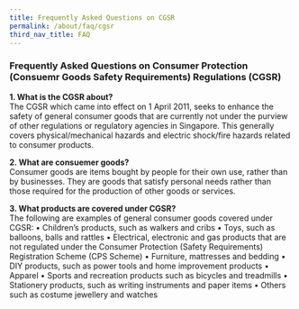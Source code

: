 ```yaml
---
title: Frequently Asked Questions on CGSR
permalink: /about/faq/cgsr
third_nav_title: FAQ
---
```


### Frequently Asked Questions on Consumer Protection (Consuemr Goods Safety Requirements) Regulations (CGSR)

**1. What is the CGSR about?**<br>
The CGSR which came into effect on 1 April 2011,  seeks to enhance the safety of general consumer goods that are currently not under the purview of other regulations or regulatory agencies in Singapore. This generally covers physical/mechanical hazards and electric shock/fire hazards related to consumer products.

**2. What are consuemer goods?**<br>
Consumer goods are items bought by people for their own use, rather than by businesses. They are goods that satisfy personal needs rather than those required for the production of other goods or services.

**3. What products are covered under CGSR?**<br>
The following are examples of general consumer goods covered under CGSR:
• Children’s products, such as walkers and cribs
• Toys, such as balloons, balls and rattles
• Electrical, electronic and gas products that are not regulated under the Consumer Protection
(Safety Requirements) Registration Scheme (CPS Scheme)
• Furniture, mattresses and bedding
• DIY products, such as power tools and home improvement products
• Apparel
• Sports and recreation products such as bicycles and treadmills
• Stationery products, such as writing instruments and paper items
• Others such as costume jewellery and watches

